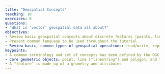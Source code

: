 ```yaml
---
title: "Geospatial Concepts"
teaching: 10
exercises: 0
questions:
- "What is 'vector' geospatial data all about?"
objectives:
- Review basic geospatial concepts about discrete features (points, lines, polygons)
- Present common language to be used throughout the tutorial.
- Review basic, common types of geospatial operations: read/write, reprojection, spatial operators
keypoints:
- A common terminology and set of concepts has been defined by the OGC Simple Feature Access, and is widely used across open source geospatial libraries
- Core geometric objects: point, line ("linestring") and polygon, and their multi-part collections (multi-point, multi-line, multi-polygon)
- A "feature" is made up of a geometry and attributes
---
```



